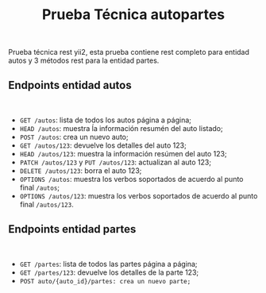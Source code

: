 <p align="center">
    <h1 align="center">Prueba Técnica autopartes</h1>
    <br>
</p>

Prueba técnica rest yii2, esta prueba contiene rest completo para entidad autos y 3 métodos rest para la entidad partes.
<p>
    <h2> Endpoints entidad autos</h2>
    <br>


<ul>
<li><code>GET /autos</code>: lista de todos los autos página a página;</li>
<li><code>HEAD /autos</code>: muestra ĺa información resumén del auto listado;</li>
<li><code>POST /autos</code>: crea un nuevo auto;</li>
<li><code>GET /autos/123</code>: devuelve los detalles del auto 123;</li>
<li><code>HEAD /autos/123</code>: muestra la información resúmen del auto 123;</li>
<li><code>PATCH /autos/123</code> y <code>PUT /autos/123</code>: actualizan al auto 123;</li>
<li><code>DELETE /autos/123</code>: borra el auto 123;</li>
<li><code>OPTIONS /autos</code>: muestra los verbos soportados de acuerdo al punto final <code>/autos</code>;</li>
<li><code>OPTIONS /autos/123</code>: muestra los verbos soportados de acuerdo al punto final <code>/autos/123</code>.</li>
</ul>

<p>
    <h2> Endpoints entidad partes</h2>
    <br>
</p>

<ul>
<li><code>GET /partes</code>: lista de todos las partes página a página;</li>
<li><code>GET /partes/123</code>: devuelve los detalles de la parte 123;</li>
<li><code>POST auto/{auto_id}/partes: crea un nuevo parte;</li>
</ul>